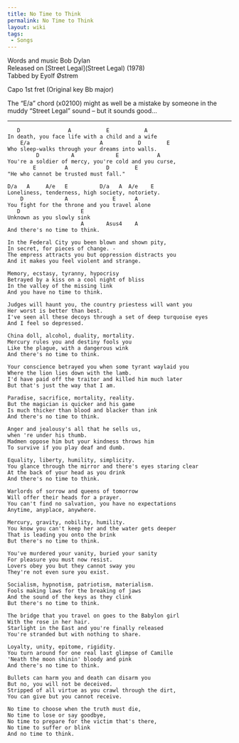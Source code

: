 ```yaml
---
title: No Time to Think
permalink: No Time to Think
layout: wiki
tags:
 - Songs
---
```


Words and music Bob Dylan  
Released on [Street Legal](Street Legal) (1978)  
Tabbed by Eyolf Østrem

Capo 1st fret (Original key Bb major)

The “E/a” chord (x02100) might as well be a mistake by someone in the
muddy “Street Legal” sound – but it sounds good...

* * * * *

       D               A           E           A
    In death, you face life with a child and a wife
        E/a                      A           D        E
    Who sleep-walks through your dreams into walls.
             D          A             E            A
    You're a soldier of mercy, you're cold and you curse,
            E         A            D        E
    "He who cannot be trusted must fall."

    D/a   A     A/e   E          D/a   A  A/e    E
    Loneliness, tenderness, high society, notoriety.
        D             A              E      A
    You fight for the throne and you travel alone
       D                   E
    Unknown as you slowly sink
                           A       Asus4    A
    And there's no time to think.

    In the Federal City you been blown and shown pity,
    In secret, for pieces of change. -
    The empress attracts you but oppression distracts you
    And it makes you feel violent and strange.

    Memory, ecstasy, tyranny, hypocrisy
    Betrayed by a kiss on a cool night of bliss
    In the valley of the missing link
    And you have no time to think.

    Judges will haunt you, the country priestess will want you
    Her worst is better than best.
    I've seen all these decoys through a set of deep turquoise eyes
    And I feel so depressed.

    China doll, alcohol, duality, mortality.
    Mercury rules you and destiny fools you
    Like the plague, with a dangerous wink
    And there's no time to think.

    Your conscience betrayed you when some tyrant waylaid you
    Where the lion lies down with the lamb.
    I'd have paid off the traitor and killed him much later
    But that's just the way that I am.

    Paradise, sacrifice, mortality, reality.
    But the magician is quicker and his game
    Is much thicker than blood and blacker than ink
    And there's no time to think.

    Anger and jealousy's all that he sells us,
    when 're under his thumb.
    Madmen oppose him but your kindness throws him
    To survive if you play deaf and dumb.

    Equality, liberty, humility, simplicity.
    You glance through the mirror and there's eyes staring clear
    At the back of your head as you drink
    And there's no time to think.

    Warlords of sorrow and queens of tomorrow
    Will offer their heads for a prayer.
    You can't find no salvation, you have no expectations
    Anytime, anyplace, anywhere.

    Mercury, gravity, nobility, humility.
    You know you can't keep her and the water gets deeper
    That is leading you onto the brink
    But there's no time to think.

    You've murdered your vanity, buried your sanity
    For pleasure you must now resist.
    Lovers obey you but they cannot sway you
    They're not even sure you exist.

    Socialism, hypnotism, patriotism, materialism.
    Fools making laws for the breaking of jaws
    And the sound of the keys as they clink
    But there's no time to think.

    The bridge that you travel on goes to the Babylon girl
    With the rose in her hair.
    Starlight in the East and you're finally released
    You're stranded but with nothing to share.

    Loyalty, unity, epitome, rigidity.
    You turn around for one real last glimpse of Camille
    'Neath the moon shinin' bloody and pink
    And there's no time to think.

    Bullets can harm you and death can disarm you
    But no, you will not be deceived.
    Stripped of all virtue as you crawl through the dirt,
    You can give but you cannot receive.

    No time to choose when the truth must die,
    No time to lose or say goodbye,
    No time to prepare for the victim that's there,
    No time to suffer or blink
    And no time to think.
